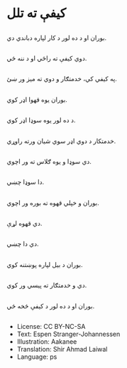 # کیفې ته تلل

##
بوران او د ده لور د کار لپاره دباندي دي.

##
دوي کیفې ته راځي او د ننه ځي.

##
په کیفي کي، خدمتګار و دوي ته میز ور ښئ.

##
بوران یوه قهوا اډر کوي.

##
د ده لور یوه سوډا اډر کوي.

##
خدمتکار د دوي اډر سوي شیان ورته راوړي.

##
دي سوډا و یوه ګلاس ته ور اچوي.

##
دا سوډا چښي.

##
بوران و خپلي قهوه ته بوره ور اچوي.

##
دي قهوه لړې.

##
دي دا چښي.

##
بوران د بیل لپاره پوښتنه کوي.

##
دي و خدمتګار ته پیسي ور کوي.

##
بوران او د ده لور د کیفې څخه ځي.

##
* License: CC BY-NC-SA
* Text: Espen Stranger-Johannessen
* Illustration: Aakanee
* Translation: Shir Ahmad Laiwal
* Language: ps
